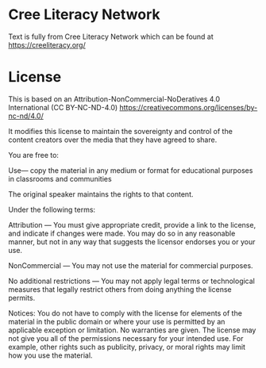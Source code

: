 # Cree Literacy Network

Text is fully from Cree Literacy Network which can be found at https://creeliteracy.org/

# License

This is based on an Attribution-NonCommercial-NoDeratives 4.0 International (CC BY-NC-ND-4.0)
https://creativecommons.org/licenses/by-nc-nd/4.0/

It modifies this license to maintain the sovereignty and control of the content creators over the media that they have agreed to share.

You are free to:


Use— copy the material in any medium or format for educational purposes in classrooms and communities 

The original speaker maintains the rights to that content.

Under the following terms:

Attribution — You must give appropriate credit, provide a link to the license, and indicate if changes were made. You may do so in any reasonable manner, but not in any way that suggests the licensor endorses you or your use.

NonCommercial — You may not use the material for commercial purposes.

No additional restrictions — You may not apply legal terms or technological measures that legally restrict others from doing anything the license permits.

Notices:
You do not have to comply with the license for elements of the material in the public domain or where your use is permitted by an applicable exception or limitation.
No warranties are given. The license may not give you all of the permissions necessary for your intended use. For example, other rights such as publicity, privacy, or moral rights may limit how you use the material.
